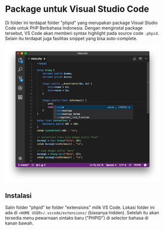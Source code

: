 Package untuk Visual Studio Code
================================

Di folder ini terdapat folder "phpid" yang merupakan package Visual Studio Code
untuk PHP Berbahasa Indonesia. Dengan menginstal package tersebut, VS Code 
akan memberi syntax highlight pada source code `.phpid`. Selain itu
terdapat juga fasilitas snippet yang bisa auto-complete.

![Preview](vscode.png)

## Instalasi

Salin folder "phpid" ke folder "extensions" milik VS Code. Lokasi folder ini
ada di `<HOME USER>/.vscode/extensions/` (biasanya hidden). Setelah itu akan tersedia menu pewarnaan sintaks baru ("PHPID") di selector bahasa di kanan bawah.
